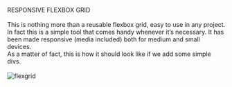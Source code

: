 RESPONSIVE FLEXBOX GRID<br><br>
This is nothing more than a reusable flexbox grid, easy to use in any project. In fact this is a simple tool that comes handy whenever it’s necessary. It has been made responsive (media included) both for medium and small devices.
<br>As a matter of fact, this is how it should look like if we add some simple divs.
<br><br>
![flexgrid](https://cloud.githubusercontent.com/assets/27273385/24904739/12a70e26-1eba-11e7-96d1-c5080f630d11.gif)
